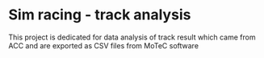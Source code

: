 # Sim racing - track analysis
This project is dedicated for data analysis of track result which came from ACC and are exported as CSV files from MoTeC software
